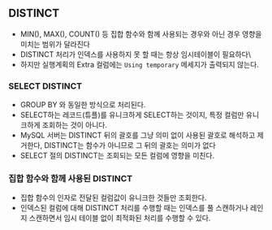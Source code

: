 ## DISTINCT
- MIN(), MAX(), COUNT() 등 집합 함수와 함께 사용되는 경우와 아닌 경우 영향을 미치는 범위가 달라진다
- DISTINCT 처리가 인덱스를 사용하지 못 할 때는 항상 임시테이블이 필요하다\
- 하지만 실행계획의 Extra 컬럼에는 `Using temporary` 메세지가 출력되지 않는다.

### SELECT DISTINCT
- GROUP BY 와 동일한 방식으로 처리된다.
- SELECT하는 레코드(튜플)를 유니크하게 SELECT하는 것이지, 특정 컬럼만 유니크하게 조회하는 것이 아니다.
- MySQL 서버는 DISTINCT 뒤의 괄호를 그냥 의미 없이 사용된 괄호로 해석하고 제거한다, DISTINCT는 함수가 아니므로 그 뒤의 괄호는 의미가 없다
- SELECT 절의 DISTINCT는 조회되는 모든 컬럼에 영향을 미친다.

### 집합 함수와 함께 사용된 DISTINCT
- 집합 함수의 인자로 전달된 컬럼값이 유니크한 것들만 조회한다.
- 인덱스된 컬럼에 대해 DISTINCT 처리를 수행할 때는 인덱스를 풀 스캔하거나 레인지 스캔하면서 임시 테이블 없이 최적화된 처리를 수행할 수 있다.